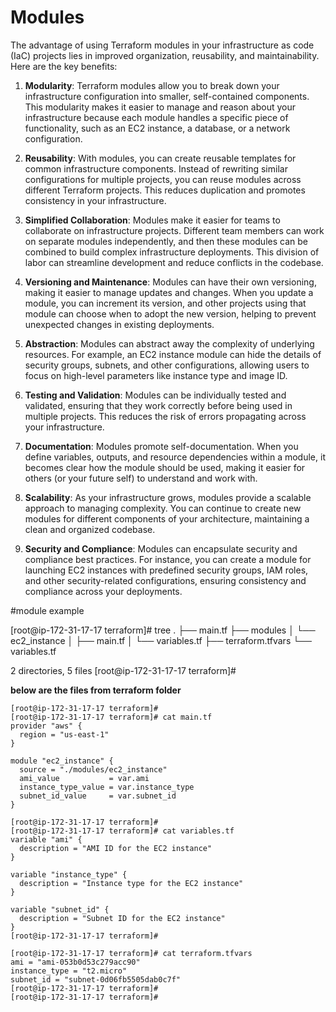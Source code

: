 # Modules

The advantage of using Terraform modules in your infrastructure as code (IaC) projects lies in improved organization, reusability, and maintainability. Here are the key benefits:

1. **Modularity**: Terraform modules allow you to break down your infrastructure configuration into smaller, self-contained components. This modularity makes it easier to manage and reason about your infrastructure because each module handles a specific piece of functionality, such as an EC2 instance, a database, or a network configuration.

2. **Reusability**: With modules, you can create reusable templates for common infrastructure components. Instead of rewriting similar configurations for multiple projects, you can reuse modules across different Terraform projects. This reduces duplication and promotes consistency in your infrastructure.

3. **Simplified Collaboration**: Modules make it easier for teams to collaborate on infrastructure projects. Different team members can work on separate modules independently, and then these modules can be combined to build complex infrastructure deployments. This division of labor can streamline development and reduce conflicts in the codebase.

4. **Versioning and Maintenance**: Modules can have their own versioning, making it easier to manage updates and changes. When you update a module, you can increment its version, and other projects using that module can choose when to adopt the new version, helping to prevent unexpected changes in existing deployments.

5. **Abstraction**: Modules can abstract away the complexity of underlying resources. For example, an EC2 instance module can hide the details of security groups, subnets, and other configurations, allowing users to focus on high-level parameters like instance type and image ID.

6. **Testing and Validation**: Modules can be individually tested and validated, ensuring that they work correctly before being used in multiple projects. This reduces the risk of errors propagating across your infrastructure.

7. **Documentation**: Modules promote self-documentation. When you define variables, outputs, and resource dependencies within a module, it becomes clear how the module should be used, making it easier for others (or your future self) to understand and work with.

8. **Scalability**: As your infrastructure grows, modules provide a scalable approach to managing complexity. You can continue to create new modules for different components of your architecture, maintaining a clean and organized codebase.

9. **Security and Compliance**: Modules can encapsulate security and compliance best practices. For instance, you can create a module for launching EC2 instances with predefined security groups, IAM roles, and other security-related configurations, ensuring consistency and compliance across your deployments.


#module example

[root@ip-172-31-17-17 terraform]# tree 
.
├── main.tf
├── modules
│   └── ec2_instance
│       ├── main.tf
│       └── variables.tf
├── terraform.tfvars
└── variables.tf

2 directories, 5 files
[root@ip-172-31-17-17 terraform]# 

**below are the files from terraform folder**

```
[root@ip-172-31-17-17 terraform]# 
[root@ip-172-31-17-17 terraform]# cat main.tf 
provider "aws" {
  region = "us-east-1"
}

module "ec2_instance" {
  source = "./modules/ec2_instance"
  ami_value           = var.ami
  instance_type_value = var.instance_type
  subnet_id_value     = var.subnet_id
}

```
```
[root@ip-172-31-17-17 terraform]# 
[root@ip-172-31-17-17 terraform]# cat variables.tf 
variable "ami" {
  description = "AMI ID for the EC2 instance"
}

variable "instance_type" {
  description = "Instance type for the EC2 instance"
}

variable "subnet_id" {
  description = "Subnet ID for the EC2 instance"
}
[root@ip-172-31-17-17 terraform]#

```

```
[root@ip-172-31-17-17 terraform]# cat terraform.tfvars 
ami = "ami-053b0d53c279acc90"
instance_type = "t2.micro"
subnet_id = "subnet-0d06fb5505dab0c7f"
[root@ip-172-31-17-17 terraform]# 
[root@ip-172-31-17-17 terraform]#

```
